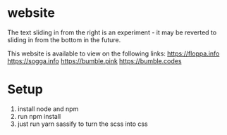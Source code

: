 # website

The text sliding in from the right is an experiment - it may be reverted to sliding in from the bottom in the future.

This website is available to view on the following links:
https://floppa.info
https://sogga.info
https://bumble.pink
https://bumble.codes


# Setup

1. install node and npm
2. run npm install
3. just run yarn sassify to turn the scss into css
